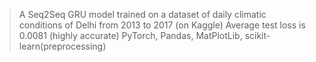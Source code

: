 > A Seq2Seq GRU model trained on a dataset of daily climatic conditions of Delhi from 2013 to 2017 (on Kaggle)
> Average test loss is 0.0081 (highly accurate)
> PyTorch, Pandas, MatPlotLib, scikit-learn(preprocessing)
